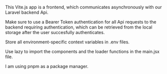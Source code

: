This Vite.js app is a frontend, which communicates asynchronously with our Laravel backend Api.

Make sure to use a Bearer Token authentication for all Api requests to the backend requiring authentication, which can be retrieved from the local storage after the user succesfully authenticates.

Store all environment-specific context variables in .env files.

Use lazy to import the components and the loader functions in the main.jsx file.

I am using pnpm as a package manager.
